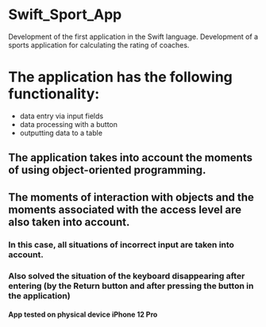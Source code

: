 # Swift_Sport_App
Development of the first application in the Swift language. Development of a sports application for calculating the rating of coaches.

# The application has the following functionality:
* data entry via input fields
* data processing with a button
* outputting data to a table

## The application takes into account the moments of using object-oriented programming. 
## The moments of interaction with objects and the moments associated with the access level are also taken into account.

### In this case, all situations of incorrect input are taken into account. 
### Also solved the situation of the keyboard disappearing after entering (by the Return button and after pressing the button in the application)

#### App tested on physical device iPhone 12 Pro
